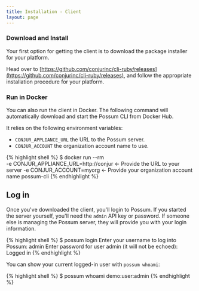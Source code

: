 ```yaml
---
title: Installation - Client
layout: page
---
```


### Download and Install

Your first option for getting the client is to download the package installer
for your platform. 

Head over to [https://github.com/conjurinc/cli-ruby/releases](https://github.com/conjurinc/cli-ruby/releases), 
and follow the appropriate installation procedure for your platform.

### Run in Docker

You can also run the client in Docker. The following command will automatically
download and start the Possum CLI from Docker Hub. 

It relies on the following environment variables:

* `CONJUR_APPLIANCE_URL` the URL to the Possum server. 
* `CONJUR_ACCOUNT` the organization account name to use.

{% highlight shell %}
$ docker run --rm \
  -e CONJUR_APPLIANCE_URL=http://conjur <- Provide the URL to your server
  -e CONJUR_ACCOUNT=myorg <- Provide your organization account name
  possum-cli
{% endhighlight %}

## Log in

Once you've downloaded the client, you'll login to Possum. If you started
the server yourself, you'll need the `admin` API key or password. If 
someone else is managing the Possum server, they will provide you with
your login information.

{% highlight shell %}
$ possum login
Enter your username to log into Possum: admin
Enter password for user admin (it will not be echoed):
Logged in
{% endhighlight %}

You can show your current logged-in user with `possum whoami`:

{% highlight shell %}
$ possum whoami
demo:user:admin
{% endhighlight %}
